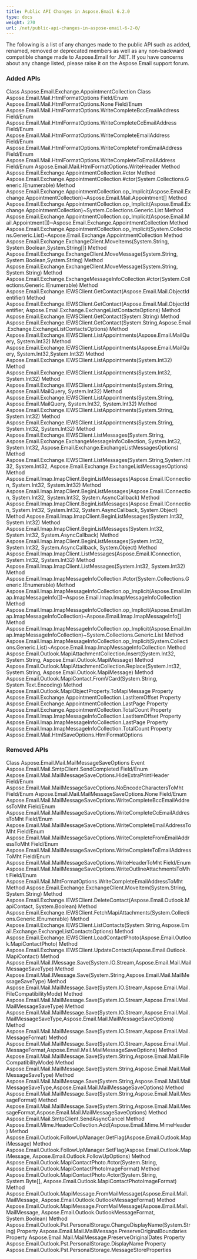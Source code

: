 ```yaml
---
title: Public API Changes in Aspose.Email 6.2.0
type: docs
weight: 270
url: /net/public-api-changes-in-aspose-email-6-2-0/
---
```


The following is a list of any changes made to the public API such as added, renamed, removed or deprecated members as well as any non-backward compatible change made to Aspose.Email for .NET. If you have concerns about any change listed, please raise it on the Aspose.Email support forum.
### **Added APIs**
Class Aspose.Email.Exchange.AppointmentCollection
Class Aspose.Email.Mail.HtmlFormatOptions
Field/Enum Aspose.Email.Mail.HtmlFormatOptions.None
Field/Enum Aspose.Email.Mail.HtmlFormatOptions.WriteCompleteBccEmailAddress
Field/Enum Aspose.Email.Mail.HtmlFormatOptions.WriteCompleteCcEmailAddress
Field/Enum Aspose.Email.Mail.HtmlFormatOptions.WriteCompleteEmailAddress
Field/Enum Aspose.Email.Mail.HtmlFormatOptions.WriteCompleteFromEmailAddress
Field/Enum Aspose.Email.Mail.HtmlFormatOptions.WriteCompleteToEmailAddress
Field/Enum Aspose.Email.Mail.HtmlFormatOptions.WriteHeader
Method Aspose.Email.Exchange.AppointmentCollection.#ctor
Method Aspose.Email.Exchange.AppointmentCollection.#ctor(System.Collections.Generic.IEnumerable)
Method Aspose.Email.Exchange.AppointmentCollection.op_Implicit(Aspose.Email.Exchange.AppointmentCollection)~Aspose.Email.Mail.Appointment[]
Method Aspose.Email.Exchange.AppointmentCollection.op_Implicit(Aspose.Email.Exchange.AppointmentCollection)~System.Collections.Generic.List
Method Aspose.Email.Exchange.AppointmentCollection.op_Implicit(Aspose.Email.Mail.Appointment[])~Aspose.Email.Exchange.AppointmentCollection
Method Aspose.Email.Exchange.AppointmentCollection.op_Implicit(System.Collections.Generic.List)~Aspose.Email.Exchange.AppointmentCollection
Method Aspose.Email.Exchange.ExchangeClient.MoveItems(System.String, System.Boolean,System.String[])
Method Aspose.Email.Exchange.ExchangeClient.MoveMessage(System.String, System.Boolean,System.String)
Method Aspose.Email.Exchange.ExchangeClient.MoveMessage(System.String, System.String)
Method Aspose.Email.Exchange.ExchangeMessageInfoCollection.#ctor(System.Collections.Generic.IEnumerable)
Method Aspose.Email.Exchange.IEWSClient.GetContact(Aspose.Email.Mail.ObjectIdentifier)
Method Aspose.Email.Exchange.IEWSClient.GetContact(Aspose.Email.Mail.ObjectIdentifier, Aspose.Email.Exchange.ExchangeListContactsOptions)
Method Aspose.Email.Exchange.IEWSClient.GetContact(System.String)
Method Aspose.Email.Exchange.IEWSClient.GetContact(System.String,Aspose.Email.Exchange.ExchangeListContactsOptions)
Method Aspose.Email.Exchange.IEWSClient.ListAppointments(Aspose.Email.MailQuery, System.Int32)
Method Aspose.Email.Exchange.IEWSClient.ListAppointments(Aspose.Email.MailQuery, System.Int32,System.Int32)
Method Aspose.Email.Exchange.IEWSClient.ListAppointments(System.Int32)
Method Aspose.Email.Exchange.IEWSClient.ListAppointments(System.Int32, System.Int32)
Method Aspose.Email.Exchange.IEWSClient.ListAppointments(System.String, Aspose.Email.MailQuery, System.Int32)
Method Aspose.Email.Exchange.IEWSClient.ListAppointments(System.String, Aspose.Email.MailQuery, System.Int32, System.Int32)
Method Aspose.Email.Exchange.IEWSClient.ListAppointments(System.String, System.Int32)
Method Aspose.Email.Exchange.IEWSClient.ListAppointments(System.String, System.Int32, System.Int32)
Method Aspose.Email.Exchange.IEWSClient.ListMessages(System.String, Aspose.Email.Exchange.ExchangeMessageInfoCollection, System.Int32, System.Int32, Aspose.Email.Exchange.ExchangeListMessagesOptions)
Method Aspose.Email.Exchange.IEWSClient.ListMessages(System.String,System.Int32, System.Int32, Aspose.Email.Exchange.ExchangeListMessagesOptions)
Method Aspose.Email.Imap.ImapClient.BeginListMessages(Aspose.Email.IConnection, System.Int32, System.Int32)
Method Aspose.Email.Imap.ImapClient.BeginListMessages(Aspose.Email.IConnection, System.Int32, System.Int32, System.AsyncCallback)
Method Aspose.Email.Imap.ImapClient.BeginListMessages(Aspose.Email.IConnection, System.Int32, System.Int32, System.AsyncCallback, System.Object)
Method Aspose.Email.Imap.ImapClient.BeginListMessages(System.Int32, System.Int32)
Method Aspose.Email.Imap.ImapClient.BeginListMessages(System.Int32, System.Int32, System.AsyncCallback)
Method Aspose.Email.Imap.ImapClient.BeginListMessages(System.Int32, System.Int32, System.AsyncCallback, System.Object)
Method Aspose.Email.Imap.ImapClient.ListMessages(Aspose.Email.IConnection, System.Int32, System.Int32)
Method Aspose.Email.Imap.ImapClient.ListMessages(System.Int32, System.Int32)
Method Aspose.Email.Imap.ImapMessageInfoCollection.#ctor(System.Collections.Generic.IEnumerable)
Method Aspose.Email.Imap.ImapMessageInfoCollection.op_Implicit(Aspose.Email.Imap.ImapMessageInfo[])~Aspose.Email.Imap.ImapMessageInfoCollection
Method Aspose.Email.Imap.ImapMessageInfoCollection.op_Implicit(Aspose.Email.Imap.ImapMessageInfoCollection)~Aspose.Email.Imap.ImapMessageInfo[]
Method Aspose.Email.Imap.ImapMessageInfoCollection.op_Implicit(Aspose.Email.Imap.ImapMessageInfoCollection)~System.Collections.Generic.List
Method Aspose.Email.Imap.ImapMessageInfoCollection.op_Implicit(System.Collections.Generic.List)~Aspose.Email.Imap.ImapMessageInfoCollection
Method Aspose.Email.Outlook.MapiAttachmentCollection.Insert(System.Int32, System.String, Aspose.Email.Outlook.MapiMessage)
Method Aspose.Email.Outlook.MapiAttachmentCollection.Replace(System.Int32, System.String, Aspose.Email.Outlook.MapiMessage)
Method Aspose.Email.Outlook.MapiContact.FromVCard(System.String, System.Text.Encoding)
Method Aspose.Email.Outlook.MapiObjectProperty.ToMapiMessage
Property Aspose.Email.Exchange.AppointmentCollection.LastItemOffset
Property Aspose.Email.Exchange.AppointmentCollection.LastPage
Property Aspose.Email.Exchange.AppointmentCollection.TotalCount
Property Aspose.Email.Imap.ImapMessageInfoCollection.LastItemOffset
Property Aspose.Email.Imap.ImapMessageInfoCollection.LastPage
Property Aspose.Email.Imap.ImapMessageInfoCollection.TotalCount
Property Aspose.Email.Mail.HtmlSaveOptions.HtmlFormatOptions
### **Removed APIs**
Class Aspose.Email.Mail.MailMessageSaveOptions
Event Aspose.Email.Mail.SmtpClient.SendCompleted
Field/Enum Aspose.Email.Mail.MailMessageSaveOptions.HideExtraPrintHeader
Field/Enum Aspose.Email.Mail.MailMessageSaveOptions.NoEncodeCharactersToMht
Field/Enum Aspose.Email.Mail.MailMessageSaveOptions.None
Field/Enum Aspose.Email.Mail.MailMessageSaveOptions.WriteCompleteBccEmailAddressToMht
Field/Enum Aspose.Email.Mail.MailMessageSaveOptions.WriteCompleteCcEmailAddressToMht
Field/Enum Aspose.Email.Mail.MailMessageSaveOptions.WriteCompleteEmailAddressToMht
Field/Enum Aspose.Email.Mail.MailMessageSaveOptions.WriteCompleteFromEmailAddressToMht
Field/Enum Aspose.Email.Mail.MailMessageSaveOptions.WriteCompleteToEmailAddressToMht
Field/Enum Aspose.Email.Mail.MailMessageSaveOptions.WriteHeaderToMht
Field/Enum Aspose.Email.Mail.MailMessageSaveOptions.WriteOutlineAttachmentsToMht
Field/Enum Aspose.Email.Mail.MhtFormatOptions.WriteCompleteEmailAddressToMht
Method Aspose.Email.Exchange.ExchangeClient.MoveItem(System.String, System.String)
Method Aspose.Email.Exchange.IEWSClient.DeleteContact(Aspose.Email.Outlook.MapiContact, System.Boolean)
Method Aspose.Email.Exchange.IEWSClient.FetchMapiAttachments(System.Collections.Generic.IEnumerable)
Method Aspose.Email.Exchange.IEWSClient.ListContacts(System.String,Aspose.Email.Exchange.ExchangeListContactsOptions)
Method Aspose.Email.Exchange.IEWSClient.LoadContactPhoto(Aspose.Email.Outlook.MapiContactPhoto)
Method Aspose.Email.Exchange.IEWSClient.UpdateContact(Aspose.Email.Outlook.MapiContact)
Method Aspose.Email.Mail.IMessage.Save(System.IO.Stream,Aspose.Email.Mail.MailMessageSaveType)
Method Aspose.Email.Mail.IMessage.Save(System.String,Aspose.Email.Mail.MailMessageSaveType)
Method Aspose.Email.Mail.MailMessage.Save(System.IO.Stream,Aspose.Email.Mail.FileCompatibilityMode)
Method Aspose.Email.Mail.MailMessage.Save(System.IO.Stream,Aspose.Email.Mail.MailMessageSaveType)
Method Aspose.Email.Mail.MailMessage.Save(System.IO.Stream,Aspose.Email.Mail.MailMessageSaveType,Aspose.Email.Mail.MailMessageSaveOptions)
Method Aspose.Email.Mail.MailMessage.Save(System.IO.Stream,Aspose.Email.Mail.MessageFormat)
Method Aspose.Email.Mail.MailMessage.Save(System.IO.Stream,Aspose.Email.Mail.MessageFormat,Aspose.Email.Mail.MailMessageSaveOptions)
Method Aspose.Email.Mail.MailMessage.Save(System.String,Aspose.Email.Mail.FileCompatibilityMode)
Method Aspose.Email.Mail.MailMessage.Save(System.String,Aspose.Email.Mail.MailMessageSaveType)
Method Aspose.Email.Mail.MailMessage.Save(System.String,Aspose.Email.Mail.MailMessageSaveType,Aspose.Email.Mail.MailMessageSaveOptions)
Method Aspose.Email.Mail.MailMessage.Save(System.String,Aspose.Email.Mail.MessageFormat)
Method Aspose.Email.Mail.MailMessage.Save(System.String,Aspose.Email.Mail.MessageFormat,Aspose.Email.Mail.MailMessageSaveOptions)
Method Aspose.Email.Mail.SmtpClient.SendAsyncCancel
Method Aspose.Email.Mime.HeaderCollection.Add(Aspose.Email.Mime.MimeHeader)
Method Aspose.Email.Outlook.FollowUpManager.GetFlag(Aspose.Email.Outlook.MapiMessage)
Method Aspose.Email.Outlook.FollowUpManager.SetFlag(Aspose.Email.Outlook.MapiMessage, Aspose.Email.Outlook.FollowUpOptions)
Method Aspose.Email.Outlook.MapiContactPhoto.#ctor(System.String, Aspose.Email.Outlook.MapiContactPhotoImageFormat)
Method Aspose.Email.Outlook.MapiContactPhoto.#ctor(System.String, System.Byte[], Aspose.Email.Outlook.MapiContactPhotoImageFormat)
Method Aspose.Email.Outlook.MapiMessage.FromMailMessage(Aspose.Email.Mail.MailMessage, Aspose.Email.Outlook.OutlookMessageFormat)
Method Aspose.Email.Outlook.MapiMessage.FromMailMessage(Aspose.Email.Mail.MailMessage, Aspose.Email.Outlook.OutlookMessageFormat, System.Boolean)
Method Aspose.Email.Outlook.Pst.PersonalStorage.ChangeDisplayName(System.String)
Property Aspose.Email.Mail.MailMessage.PreserveOriginalBoundaries
Property Aspose.Email.Mail.MailMessage.PreserveOriginalDates
Property Aspose.Email.Outlook.Pst.PersonalStorage.DisplayName
Property Aspose.Email.Outlook.Pst.PersonalStorage.MessageStoreProperties
